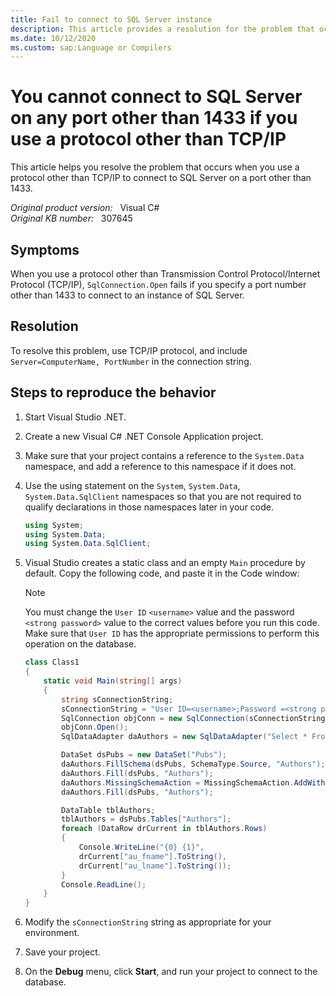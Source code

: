 ```yaml
---
title: Fail to connect to SQL Server instance
description: This article provides a resolution for the problem that occurs when you use a protocol other than TCP/IP to connect to SQL Server on a port other than 1433.
ms.date: 10/12/2020
ms.custom: sap:Language or Compilers
---
```

# You cannot connect to SQL Server on any port other than 1433 if you use a protocol other than TCP/IP

This article helps you resolve the problem that occurs when you use a protocol other than TCP/IP to connect to SQL Server on a port other than 1433.

_Original product version:_ &nbsp; Visual C#  
_Original KB number:_ &nbsp; 307645

## Symptoms

When you use a protocol other than Transmission Control Protocol/Internet Protocol (TCP/IP), `SqlConnection.Open` fails if you specify a port number other than 1433 to connect to an instance of SQL Server.

## Resolution

To resolve this problem, use TCP/IP protocol, and include `Server=ComputerName, PortNumber` in the connection string.

## Steps to reproduce the behavior

1. Start Visual Studio .NET.
2. Create a new Visual C# .NET Console Application project.
3. Make sure that your project contains a reference to the `System.Data` namespace, and add a reference to this namespace if it does not.
4. Use the using statement on the `System`, `System.Data`, `System.Data.SqlClient` namespaces so that you are not required to qualify declarations in those namespaces later in your code.

    ```csharp
    using System;
    using System.Data;
    using System.Data.SqlClient;
    ```

5. Visual Studio creates a static class and an empty `Main` procedure by default. Copy the following code, and paste it in the Code window:

   > [!NOTE]
   > You must change the `User ID` `<username>` value and the password `<strong password>` value to the correct values before you run this code. Make sure that `User ID` has the appropriate permissions to perform this operation on the database.

    ```csharp
    class Class1
    {
        static void Main(string[] args)
        {
            string sConnectionString;
            sConnectionString = "User ID=<username>;Password =<strong password>;Initial Catalog=pubs;Data Source=myServer,1200";
            SqlConnection objConn = new SqlConnection(sConnectionString);
            objConn.Open();
            SqlDataAdapter daAuthors = new SqlDataAdapter("Select * From Authors", objConn);

            DataSet dsPubs = new DataSet("Pubs");
            daAuthors.FillSchema(dsPubs, SchemaType.Source, "Authors");
            daAuthors.Fill(dsPubs, "Authors");
            daAuthors.MissingSchemaAction = MissingSchemaAction.AddWithKey;
            daAuthors.Fill(dsPubs, "Authors");

            DataTable tblAuthors;
            tblAuthors = dsPubs.Tables["Authors"];
            foreach (DataRow drCurrent in tblAuthors.Rows)
            {
                Console.WriteLine("{0} {1}",
                drCurrent["au_fname"].ToString(),
                drCurrent["au_lname"].ToString());
            }
            Console.ReadLine();
        }
    }
    ```

6. Modify the `sConnectionString` string as appropriate for your environment.
7. Save your project.
8. On the **Debug** menu, click **Start**, and run your project to connect to the database.
